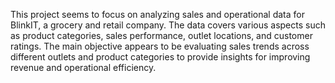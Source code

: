 This project seems to focus on analyzing sales and operational data for BlinkIT, a grocery and retail company.
The data covers various aspects such as product categories, sales performance, outlet locations, and customer ratings. 
The main objective appears to be evaluating sales trends across different outlets and product categories to provide insights for improving revenue and operational efficiency.
